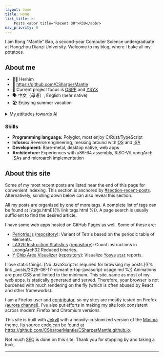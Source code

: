 ```yaml
---
layout: home
title: Home
list_title: >-
    Posts <abbr title="Recent 30">R30</abbr>
nav_priority: 0
---
```


I am Rong "Mantle" Bao, a second-year Computer Science undergraduate at Hangzhou Dianzi University. Welcome to my blog, where I bake all my potatoes.

## About me

* :raising_hand_man: He/him
* :link: <https://github.com/CSharperMantle>
* :telescope: Current project focus is [<abbr title="Open Source Promotion Plan">OSPP</abbr>](https://summer-ospp.ac.cn/) and [<abbr title="Yi Sheng Yi Xin, lit. &quot;each student gets a chip&quot;">YSYX</abbr>](https://ysyx.oscc.cc/)
* :speaking_head: 中文（母语）, English (near native)
* :beach_umbrella: Enjoying summer vacation

<details id="details-ai-attitudes">
  <summary>My attitudes towards AI</summary>
  <ul>
    <li><span>Machine learning problems are analytical and statistical problems.</span></li>
    <li><span>Neural networks are good at discovering patterns not obvious to traditional approaches.</span></li>
    <li><span><abbr title="Large Language Model">LLM</abbr>s are probabilistic token predictors. They often intrinsically hallucinate.</span></li>
    <li><span>Garbage in, garbage out. Observation in, imitation out.</span></li>
    <li><span>I do use <abbr title="Large Language Model">LLM</abbr>s to brainstorm ideas.</span></li>
    <li><span>I do use <abbr title="Large Language Model">LLM</abbr>s to perform repetitive clerical work and typographical proofreading.</span></li>
    <li><span>I do chat with <abbr title="Large Language Model">LLM</abbr>s to have fun in my spare time.</span></li>
    <li><span>I do use generative models to craft images for hobby use.</span></li>
    <li><span>I do <em>not</em> use <abbr title="Large Language Model">LLM</abbr>s to write code for production use.</span></li>
    <li><span>I do <em>not</em> use <abbr title="Large Language Model">LLM</abbr>s to write casual articles, like blogs.</span></li>
    <li><span>I do <em>not</em> use <abbr title="Large Language Model">LLM</abbr>s to write academic articles or carry out research in place of myself.</span></li>
    <li><span>I do <em>not</em> use <abbr title="Large Language Model">LLM</abbr>s as a search engine.</span></li>
    <li><span>I do <em>not</em> trust <abbr title="Large Language Model">LLM</abbr>s as a sole source of information.</span></li>
    <li><span>I do <em>not</em> accept responses from <abbr title="Large Language Model">LLM</abbr>s without verification.</span></li>
    <li><span>I believe the loopholes and waivers in <abbr title="Large Language Model">LLM</abbr> hosting companies' <abbr title="End-User License Agreement">EULA</abbr> put much personal information at risk.</span></li>
    <li><span>I believe <abbr title="Large Language Model">LLM</abbr>s are energy hogs that should be used with conservation in mind.</span></li>
    <li><span>I believe <abbr title="Large Language Model">LLM</abbr>s are becoming more performant as theories and technologies evolve.</span></li>
  </ul>
</details>

### Skills

* **Programming language:** Polyglot, most enjoy C/Rust/TypeScript
* **Infosec:** Reverse engineering, messing around with <abbr title="Operating System">OS</abbr> and <abbr title="Instruction Set Architecture">ISA</abbr>
* **Development:** Bare-metal, desktop native, web apps
* **Architecture:** Experiences with x86-64 assembly, RISC-V/LoongArch <abbr title="Instruction Set Architecture">ISA</abbr>s and microarch implementation

## About this site

Some of my most recent posts are listed near the end of this page for convenient indexing. This section is anchored by [#section-recent-posts](#section-recent-posts). Alternatively, scrolling down below can also reveal this section.

All my posts are organized by one of more tags. A complete list of tags can be found at [/tags.html]({% link tags.html %}). A page search is usually sufficient to find the desired article.

I have some web apps hosted on GitHub Pages as well. Some of these are:

* [Periotris.js](/periotrisjs) ([repository](https://github.com/CSharperMantle/periotrisjs)): Variant of Tetris based on the periodic table of elements.
* [LA32R Instruction Statistics](/la32r-instr-stats) ([repository](https://github.com/CSharperMantle/la32r-instr-stats)): Count instructions in LoongArch32 Reduced binaries.
* [Y Chip Area Visualizer](/ysyx-chip-area-visualizer) ([repository](https://github.com/CSharperMantle/ysyx-chip-area-visualizer)): Visualize [Yosys](https://github.com/YosysHQ/yosys) [`stat`](https://yosyshq.readthedocs.io/projects/yosys/en/stable/cmd/stat.html) reports.

I love static things. [No JavaScript is required for browsing my posts.]({% link _posts/2025-06-17-csmantle-top-javascript-usage.md %}) Animations are pure CSS and limited to the minimum. This site, same as most of my web apps, is statically generated and served. Therefore, your browser is not burdened with much rendering on the fly (which is often abused by React and other frameworks).

I am a Firefox user and [contributor](https://bugzilla.mozilla.org/user_profile?user_id=774743), so my sites are mostly tested on Firefox ([aurora channel](https://mozilla.github.io/process-releases/draft/development_overview/#:~:text=mozilla-aurora)). I've also put efforts in making my site look consistent across modern Firefox and Chromium versions.

This site is built with [Jekyll](https://jekyllrb.com/) with a heavily-customized version of the [Minima](https://github.com/jekyll/minima) theme. Its source code can be found at <https://github.com/CSharperMantle/CSharperMantle.github.io>.

Not much <abbr title="Search Engine Optimization">SEO</abbr> is done on this site. Thank you for stopping by and taking a look.

------

